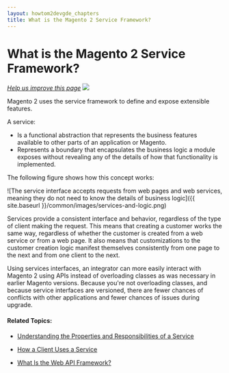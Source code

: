 ```yaml
---
layout: howtom2devgde_chapters
title: What is the Magento 2 Service Framework?
---
```


<h1 id="what-is">What is the Magento 2 Service Framework?</h1>

<p><a href="https://github.com/magento/devdocs/blob/master/guides/m2devgde/v1.0.0.0/what-is-svc.md" target="_blank"><em>Help us improve this page</em></a>&nbsp;<img src="{{ site.baseurl }}/common/images/newWindow.gif"/></p>

Magento 2 uses the service framework to define and expose extensible features.

A service:

 * Is a functional abstraction that represents the business features available to other parts of an application or Magento. 
 * Represents a boundary that encapsulates the business logic a module exposes without revealing any of the details of how that functionality is implemented. 
 
The following figure shows how this concept works:

![The service interface accepts requests from web pages and web services, meaning they do not need to know the details of business logic]({{ site.baseurl }}/common/images/services-and-logic.png)

Services provide a consistent interface and behavior, regardless of the type of client making the request. This means that creating a customer works the same way, regardless of whether the customer is created from a web service or from a web page. It also means that customizations to the customer creation logic manifest themselves consistently from one page to the next and from one client to the next.

Using services interfaces, an integrator can more easily interact with Magento 2 using APIs instead of overloading classes as was necessary in earlier Magento versions. Because you're not overloading classes, and because service interfaces are versioned, there are fewer chances of conflicts with other applications and fewer chances of issues during upgrade.

#### Related Topics:

*	<a href="{{ site.baseurl }}/guides/m2devgde/v1.0.0.0/svcs-framework/svcs-props.html">Understanding the Properties and Responsibilities of a Service</a>

*	<a href="{{ site.baseurl }}/guides/m2devgde/v1.0.0.0/svcs-framework/svc-how-to-use.html">How a Client Uses a Service</a>

*	<a href="{{ site.baseurl }}/guides/m2devgde/v1.0.0.0/webapi/what-is-webapi.html">What Is the Web API Framework?</a>
